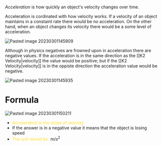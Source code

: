 *Acceleration* is how quickly an object's velocity changes over time.

Acceleration is cordinated with how velocity works. If a velocity of an object maintains in a constaint rate there would be no acceleration. On the other hand, when an object changes its velocity there would be a some level of acceleration. 

![Pasted image 20230301145909](https://user-images.githubusercontent.com/80181145/223285761-765b1e33-a645-449f-ba5f-64d1f8bc2aff.png)

Although in physics negatives are frowned upon in acceleration there are negative values. If the acceleration is in the same direction as the [[K2 Velocity|velocity]] the value would be positive; but if the [[K2 Velocity|velocity]] is in the oppiste direction the acceleration value would be negative.  

![Pasted image 20230301145935](https://user-images.githubusercontent.com/80181145/223285780-eb18a0e7-33e5-4fda-b8f2-b0ae001f6d6d.png)

# Formula

![Pasted image 20230301150211](https://user-images.githubusercontent.com/80181145/223285792-b555fbc1-848b-4d2e-9a22-c0aacdb97f3e.png)
* <font color="#FFDE2E"> Acceleration is the slope of velocity</font>
*  If the answer is in a negative value it means that the object is losing speed
*  <font color="#FFDE2E"> The unit would be: </font>m/$s^2$
